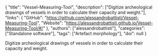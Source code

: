 {
  "title": "Vessel-Measuring-Tool",
  "description": ["Digitize archeological drawings of vessels in order to calculate their capacity and weight."],
  "links": {
    "GitHub": "https://github.com/alessandrobattisti/Vessel-Measuring-Tool",
    "Website": "https://alessandrobattisti.github.io/Vessel-Measuring-Tool/#/"
  },
  "authors": ["alessandrobattisti"],
  "categories": ["Standalone software"],
  "tags": ["Artefact morphology"],
  "doi": null
}

<!-- Generated by csv2md.R – do not edit by hand -->

Digitize archeological drawings of vessels in order to calculate their capacity and weight.